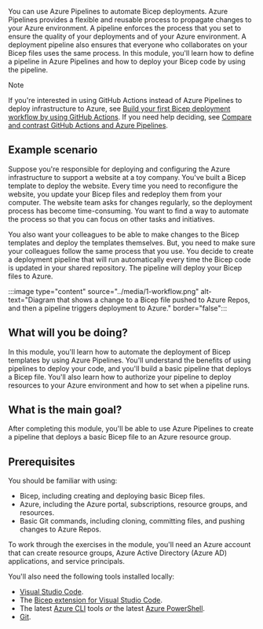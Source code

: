 You can use Azure Pipelines to automate Bicep deployments. Azure Pipelines provides a flexible and reusable process to propagate changes to your Azure environment. A pipeline enforces the process that you set to ensure the quality of your deployments and of your Azure environment. A deployment pipeline also ensures that everyone who collaborates on your Bicep files uses the same process. In this module, you'll learn how to define a pipeline in Azure Pipelines and how to deploy your Bicep code by using the pipeline.

> [!NOTE]
> If you're interested in using GitHub Actions instead of Azure Pipelines to deploy infrastructure to Azure, see [Build your first Bicep deployment workflow by using GitHub Actions](/learn/modules/build-first-bicep-deployment-pipeline-using-github-actions/). If you need help deciding, see [Compare and contrast GitHub Actions and Azure Pipelines](/dotnet/architecture/devops-for-aspnet-developers/actions-vs-pipelines?azure-portal=true).

## Example scenario

Suppose you're responsible for deploying and configuring the Azure infrastructure to support a website at a toy company. You've built a Bicep template to deploy the website. Every time you need to reconfigure the website, you update your Bicep files and redeploy them from your computer. The website team asks for changes regularly, so the deployment process has become time-consuming. You want to find a way to automate the process so that you can focus on other tasks and initiatives.

You also want your colleagues to be able to make changes to the Bicep templates and deploy the templates themselves. But, you need to make sure your colleagues follow the same process that you use. You decide to create a deployment pipeline that will run automatically every time the Bicep code is updated in your shared repository. The pipeline will deploy your Bicep files to Azure.

:::image type="content" source="../media/1-workflow.png" alt-text="Diagram that shows a change to a Bicep file pushed to Azure Repos, and then a pipeline triggers deployment to Azure." border="false":::

## What will you be doing?

In this module, you'll learn how to automate the deployment of Bicep templates by using Azure Pipelines. You'll understand the benefits of using pipelines to deploy your code, and you'll build a basic pipeline that deploys a Bicep file. You'll also learn how to authorize your pipeline to deploy resources to your Azure environment and how to set when a pipeline runs.

## What is the main goal?

After completing this module, you'll be able to use Azure Pipelines to create a pipeline that deploys a basic Bicep file to an Azure resource group.

## Prerequisites

You should be familiar with using:

- Bicep, including creating and deploying basic Bicep files.
- Azure, including the Azure portal, subscriptions, resource groups, and resources.
- Basic Git commands, including cloning, committing files, and pushing changes to Azure Repos.

To work through the exercises in the module, you'll need an Azure account that can create resource groups, Azure Active Directory (Azure AD) applications, and service principals.

You'll also need the following tools installed locally:

- [Visual Studio Code](https://code.visualstudio.com?azure-portal=true).
- The [Bicep extension for Visual Studio Code](https://marketplace.visualstudio.com/items?itemName=ms-azuretools.vscode-bicep&azure-portal=true).
- The latest [Azure CLI](/cli/azure/install-azure-cli) tools *or* the latest [Azure PowerShell](/powershell/azure/install-az-ps).
- [Git](https://git-scm.com/download?azure-portal=true).